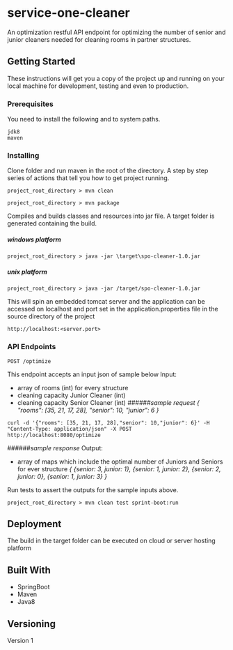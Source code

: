 # service-one-cleaner
An optimization restful API endpoint for optimizing the
number of senior and junior cleaners needed for cleaning 
rooms in partner structures.
## Getting Started

These instructions will get you a copy of the project up and running
on your local machine for development, testing and even to production.

### Prerequisites
You need to install the following and to system paths.
```
jdk8
maven
```

### Installing
Clone folder and run maven in the root of the directory. A step by step
series of actions that tell you how to get project running.

```
project_root_directory > mvn clean
```
```
project_root_directory > mvn package
```
Compiles and builds classes and resources into jar file. A target folder 
is generated containing the build.
##### windows platform
```
project_root_directory > java -jar \target\spo-cleaner-1.0.jar
```
##### unix platform
```
project_root_directory > java -jar /target/spo-cleaner-1.0.jar
```

This will spin an embedded tomcat server and the application
can be accessed on localhost and port set in the application.properties
file in the source directory of the project
```
http://localhost:<server.port>
```

### API Endpoints
```
POST /optimize
```
This endpoint accepts an input json of sample below
Input:
- array of rooms (int) for every structure
- cleaning capacity Junior Cleaner (int)
- cleaning capacity Senior Cleaner (int)
######*sample request*
*{
  "rooms": [35, 21, 17, 28],
  "senior": 10,
  "junior": 6
}*
```
curl -d '{"rooms": [35, 21, 17, 28],"senior": 10,"junior": 6}' -H "Content-Type: application/json" -X POST http://localhost:8080/optimize
```
######*sample response*
Output:
- array of maps which include the optimal number of Juniors and Seniors for ever
structure
*{
    {senior: 3, junior: 1}, 
    {senior: 1, junior: 2}, 
    {senior: 2, junior: 0}, 
    {senior: 1, junior: 3}
}*

Run tests to assert the outputs for the sample inputs above.
```
project_root_directory > mvn clean test sprint-boot:run
```

## Deployment
The build in the target folder can be executed on cloud or server hosting platform

## Built With
- SpringBoot
- Maven
- Java8

## Versioning
Version 1